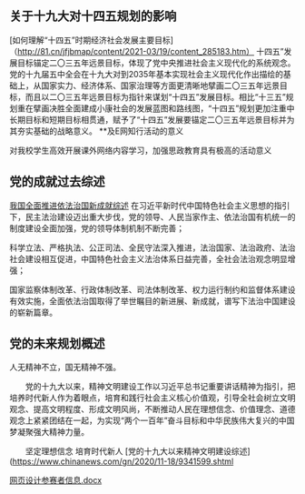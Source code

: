 ## 关于十九大对十四五规划的影响

 [如何理解“十四五”时期经济社会发展主要目标]（http://81.cn/jfjbmap/content/2021-03/19/content_285183.htm）
十四五”发展目标锚定二〇三五年远景目标，体现了党中央推进社会主义现代化的系统观念。党的十九届五中全会在十九大对到2035年基本实现社会主义现代化作出描绘的基础上，从国家实力、经济体系、国家治理等方面更清晰地擘画二〇三五年远景目标，而且以二〇三五年远景目标为指针来谋划“十四五”发展目标。相比“十三五”规划重在擘画决胜全面建成小康社会的发展蓝图和路线图，“十四五”规划更加注重中长期目标和短期目标相贯通，赋予了“十四五”发展要锚定二〇三五年远景目标并为其夯实基础的战略意义。
**及E网知行活动的意义

对我校学生高效开展课外网络内容学习，加强思政教育具有极高的活动意义

## 党的成就过去综述

[我国全面推进依法治国新成就综述](http://cpc.people.com.cn/big5/n1/2018/0907/c419242-30277790.html)
在习近平新时代中国特色社会主义思想的指引下，民主法治建设迈出重大步伐，党的领导、人民当家作主、依法治国有机统一的制度建设全面加强，党的领导体制机制不断完善；

科学立法、严格执法、公正司法、全民守法深入推进，法治国家、法治政府、法治社会建设相互促进，中国特色社会主义法治体系日益完善，全社会法治观念明显增强；

国家监察体制改革、行政体制改革、司法体制改革、权力运行制约和监督体系建设有效实施，全面依法治国取得了举世瞩目的新进展、新成就，谱写下法治中国建设的崭新篇章。
## 党的未来规划概述

人无精神不立，国无精神不强。

　　党的十九大以来，精神文明建设工作以习近平总书记重要讲话精神为指引，把培养时代新人作为着眼点，培育和践行社会主义核心价值观，引导全社会树立文明观念、提高文明程度、形成文明风尚，不断推动人民在理想信念、价值理念、道德观念上紧紧团结在一起，为实现“两个一百年”奋斗目标和中华民族伟大复兴的中国梦凝聚强大精神力量。

　　坚定理想信念 培育时代新人
  [党的十九大以来精神文明建设综述](https://www.chinanews.com/gn/2020/11-18/9341599.shtml


[网页设计参赛者信息.docx](https://github.com/YjXbdotcom/github.io/files/6175737/default.docx)



